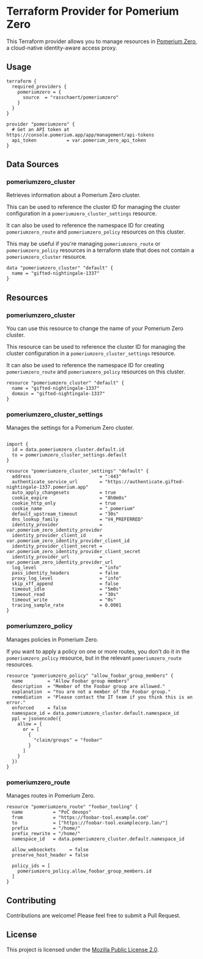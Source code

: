 # Terraform Provider for Pomerium Zero

This Terraform provider allows you to manage resources in [Pomerium Zero](https://www.pomerium.com/zero), a cloud-native identity-aware access proxy.

## Usage

```hcl
terraform {
  required_providers {
    pomeriumzero = {
      source  = "rasschaert/pomeriumzero"
    }
  }
}

provider "pomeriumzero" {
  # Get an API token at https://console.pomerium.app/app/management/api-tokens
  api_token           = var.pomerium_zero_api_token
}

```

## Data Sources

### pomeriumzero_cluster

Retrieves information about a Pomerium Zero cluster.

This can be used to reference the cluster ID for managing the cluster configuration in a `pomeriumzero_cluster_settings` resource.

It can also be used to reference the namespace ID for creating `pomeriumzero_route` and `pomeriumzero_policy` resources on this cluster.

This may be useful if you're managing `pomeriumzero_route` or `pomeriumzero_policy` resources in a terraform state that does not contain a `pomeriumzero_cluster` resource.

```hcl
data "pomeriumzero_cluster" "default" {
  name = "gifted-nightingale-1337"
}

```

## Resources

### pomeriumzero_cluster

You can use this resource to change the name of your Pomerium Zero cluster.

This resource can be used to reference the cluster ID for managing the cluster configuration in a `pomeriumzero_cluster_settings` resource.

It can also be used to reference the namespace ID for creating `pomeriumzero_route` and `pomeriumzero_policy` resources on this cluster.

```hcl
resource "pomeriumzero_cluster" "default" {
  name = "gifted-nightingale-1337"
  domain = "gifted-nightingale-1337"
}

```

### pomeriumzero_cluster_settings

Manages the settings for a Pomerium Zero cluster.

```hcl

import {
  id = data.pomeriumzero_cluster.default.id
  to = pomeriumzero_cluster_settings.default
}

resource "pomeriumzero_cluster_settings" "default" {
  address                         = ":443"
  authenticate_service_url        = "https://authenticate.gifted-nightingale-1337.pomerium.app"
  auto_apply_changesets           = true
  cookie_expire                   = "8h0m0s"
  cookie_http_only                = true
  cookie_name                     = "_pomerium"
  default_upstream_timeout        = "30s"
  dns_lookup_family               = "V4_PREFERRED"
  identity_provider               = var.pomerium_zero_identity_provider
  identity_provider_client_id     = var.pomerium_zero_identity_provider_client_id
  identity_provider_client_secret = var.pomerium_zero_identity_provider_client_secret
  identity_provider_url           = var.pomerium_zero_identity_provider_url
  log_level                       = "info"
  pass_identity_headers           = false
  proxy_log_level                 = "info"
  skip_xff_append                 = false
  timeout_idle                    = "5m0s"
  timeout_read                    = "30s"
  timeout_write                   = "0s"
  tracing_sample_rate             = 0.0001
}

```

### pomeriumzero_policy

Manages policies in Pomerium Zero.

If you want to apply a policy on one or more routes, you don't do it in the `pomeriumzero_policy` resource, but in the relevant `pomeriumzero_route` resources.

```hcl
resource "pomeriumzero_policy" "allow_foobar_group_members" {
  name         = "Allow Foobar group members"
  description  = "Member of the Foobar group are allowed."
  explanation  = "You are not a member of the Foobar group."
  remediation  = "Please contact the IT team if you think this is an error."
  enforced     = false
  namespace_id = data.pomeriumzero_cluster.default.namespace_id
  ppl = jsonencode({
    allow = {
      or = [
        {
          "claim/groups" = "foobar"
        }
      ]
    }
  })
}
```

### pomeriumzero_route

Manages routes in Pomerium Zero.

```hcl
resource "pomeriumzero_route" "foobar_tooling" {
  name           = "PoC devops"
  from           = "https://foobar-tool.example.com"
  to             = ["https://foobar-tool.examplecorp.lan/"]
  prefix         = "/home/"
  prefix_rewrite = "/home/"
  namespace_id   = data.pomeriumzero_cluster.default.namespace_id

  allow_websockets     = false
  preserve_host_header = false

  policy_ids = [
    pomeriumzero_policy.allow_foobar_group_members.id
  ]
}
```

## Contributing

Contributions are welcome! Please feel free to submit a Pull Request.

## License

This project is licensed under the [Mozilla Public License 2.0](LICENSE).
